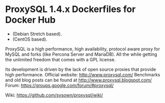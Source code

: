 # ProxySQL 1.4.x Dockerfiles for Docker Hub 
- (Debian Stretch based).
- (CentOS based).

ProxySQL is a high performance, high availability, protocol aware proxy for MySQL and forks (like Percona Server and MariaDB).
All the while getting the unlimited freedom that comes with a GPL license.

Its development is driven by the lack of open source proxies that provide high performance.
Official website: http://www.proxysql.com/
Benchmarks and old blog posts can be found at http://www.proxysql.blogspot.com/
Forum: https://groups.google.com/forum/#proxysql/

Wiki: https://github.com/sysown/proxysql/wiki/

